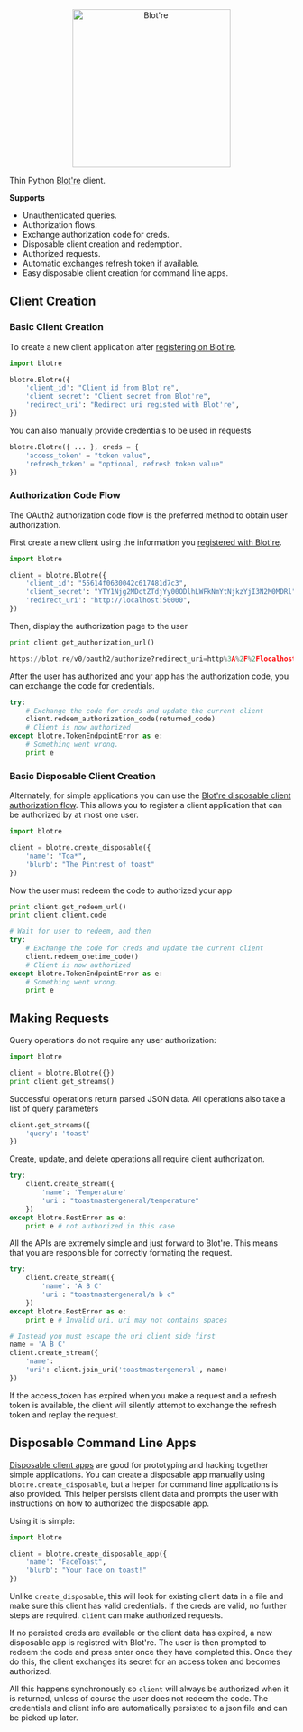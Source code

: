 <div align="center">
    <a href="https://blot.re">
        <img src="https://github.com/mattbierner/blotre/raw/master/documentation/readme-logo.png" width="280px" alt="Blot're" />
    </a>
</div>

Thin Python [Blot're][blotre] client.

**Supports**
* Unauthenticated queries.
* Authorization flows.
 * Exchange authorization code for creds.
 * Disposable client creation and redemption.
* Authorized requests.
 * Automatic exchanges refresh token if available.
* Easy disposable client creation for command line apps.

## Client Creation

### Basic Client Creation
To create a new client application after [registering on Blot're][blotre-register]. 

```python
import blotre

blotre.Blotre({
    'client_id': "Client id from Blot're",
    'client_secret': "Client secret from Blot're",
    'redirect_uri': "Redirect uri registed with Blot're",
})
```

You can also manually provide credentials to be used in requests

```python
blotre.Blotre({ ... }, creds = {
    'access_token' = "token value",
    'refresh_token' = "optional, refresh token value"
})
```

### Authorization Code Flow
The OAuth2 authorization code flow is the preferred method to obtain user authorization.

First create a new client using the information you [registered with Blot're][blotre-register].

```python
import blotre

client = blotre.Blotre({
    'client_id': "55614f0630042c617481d7c3",
    'client_secret': "YTY1Njg2MDctZTdjYy00ODlhLWFkNmYtNjkzYjI3N2M0MDRl",
    'redirect_uri': "http://localhost:50000",
})
```

Then, display the authorization page to the user

```python
print client.get_authorization_url()

https://blot.re/v0/oauth2/authorize?redirect_uri=http%3A%2F%2Flocalhost%3A50000&response_type=code&client_id=55614f0630042c617481d7c3
```

After the user has authorized and your app has the authorization code, you can exchange the code for credentials.

```python
try:
    # Exchange the code for creds and update the current client
    client.redeem_authorization_code(returned_code)
    # Client is now authorized
except blotre.TokenEndpointError as e:
    # Something went wrong.
    print e
```

### Basic Disposable Client Creation
Alternately, for simple applications you can use the [Blot're disposable client authorization flow][blotre-disposable]. This allows you to register a client application that can be authorized by at most one user.


```python
import blotre

client = blotre.create_disposable({
    'name': "Toa*",
    'blurb': "The Pintrest of toast"
})
```

Now the user must redeem the code to authorized your app

```python
print client.get_redeem_url()
print client.client.code

# Wait for user to redeem, and then
try:
    # Exchange the code for creds and update the current client
    client.redeem_onetime_code()
    # Client is now authorized
except blotre.TokenEndpointError as e:
    # Something went wrong.
    print e
```

## Making Requests
Query operations do not require any user authorization:

```python
import blotre

client = blotre.Blotre({})
print client.get_streams()
```

Successful operations return parsed JSON data. All operations also take a list of query parameters

```python
client.get_streams({
    'query': 'toast'
})
```

Create, update, and delete operations all require client authorization.

```python
try:
    client.create_stream({
        'name': 'Temperature'
        'uri': "toastmastergeneral/temperature"
    })
except blotre.RestError as e:
    print e # not authorized in this case
```

All the APIs are extremely simple and just forward to Blot're. This means that  you are responsible for correctly formating the request.

``` python
try:
    client.create_stream({
        'name': 'A B C'
        'uri': "toastmastergeneral/a b c"
    })
except blotre.RestError as e:
    print e # Invalid uri, uri may not contains spaces
```

```python
# Instead you must escape the uri client side first
name = 'A B C'
client.create_stream({
    'name': 
    'uri': client.join_uri('toastmastergeneral', name)
})
```

If the access_token has expired when you make a request and a refresh token is available, the client will silently attempt to exchange the refresh token and replay the request.


## Disposable Command Line Apps
[Disposable client apps][blotre-disposable] are good for prototyping and hacking together simple applications. You can create a disposable app manually using `blotre.create_disposable`, but a helper for command line applications is also provided. This helper persists client data and prompts the user with instructions on how to authorized the disposable app.

Using it is simple:

```python
import blotre

client = blotre.create_disposable_app({
    'name': "FaceToast",
    'blurb': "Your face on toast!"
})
```

Unlike `create_disposable`, this will look for existing client data in a file and make sure this client has valid credentials. If the creds are valid, no further steps are required. `client` can make authorized requests.

If no persisted creds are available or the client data has expired, a new disposable app is registred with Blot're. The user is then prompted to redeem the code and press enter once they have completed this. Once they do this, the client exchanges its secret for an access token and becomes authorized.

All this happens synchronously so `client` will always be authorized when it is returned, unless of course the user does not redeem the code. The credentials and client info are automatically persisted to a json file and can be picked up later.


[blotre]: https://blot.re
[blotre-register]: https://github.com/mattbierner/blotre/wiki/registering-a-client
[blotre-rest]: https://github.com/mattbierner/blotre/wiki/REST
[blotre-disposable]: https://github.com/mattbierner/blotre/wiki/single-use-clients
